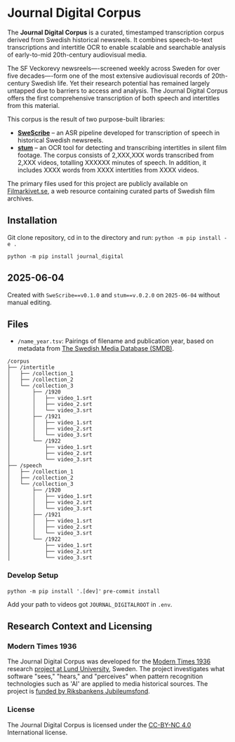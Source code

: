 # Journal Digital Corpus

The **Journal Digital Corpus** is a curated, timestamped transcription corpus
derived from Swedish historical newsreels. It combines speech-to-text
transcriptions and intertitle OCR to enable scalable and searchable analysis of
early-to-mid 20th-century audiovisual media.

The SF Veckorevy newsreels—-screened weekly across Sweden for over five
decades—-form one of the most extensive audiovisual records of 20th-century
Swedish life. Yet their research potential has remained largely untapped due to
barriers to access and analysis. The Journal Digital Corpus offers the first
comprehensive transcription of both speech and intertitles from this material.

This corpus is the result of two purpose-built libraries:

- **[SweScribe](https://github.com/Modern36/swescribe)** – an ASR pipeline
  developed for transcription of speech in historical Swedish newsreels.
- **[stum](https://github.com/Modern36/stum)** – an OCR tool for detecting and
  transcribing intertitles in silent film footage.
The corpus consists
of <!-- words --> 2,XXX,XXX <!-- words --> words
transcribed
from <!-- videos --> 2,XXX  <!-- videos --> videos,
totalling <!-- minutes --> XXXXXX <!-- minutes --> minutes
of speech. In addition, it
includes <!-- iwords --> XXXX <!-- iwords --> words
from <!-- intertitles --> XXXX <!-- intertitles --> intertitles
from <!-- silent --> XXXX <!-- words --> videos.

The primary files used for this project are publicly available on
[Filmarkivet.se](https://www.filmarkivet.se/), a web
resource containing curated parts of Swedish film archives.

## Installation

Git clone repository, cd in to the directory and run:
`python -m pip install -e . `

`python -m pip install journal_digital`

## 2025-06-04

Created with `SweScribe==v0.1.0` and `stum==v.0.2.0` on `2025-06-04` without
manual editing.

## Files

- `/name_year.tsv`: Pairings of filename and publication year, based on metadata
  from [The Swedish Media Database (SMDB)](https://smdb.kb.se/).

```
/corpus
├── /intertitle
│   ├── /collection_1
│   ├── /collection_2
│   └── /collection_3
│       ├── /1920
│       │   ├── video_1.srt
│       │   ├── video_2.srt
│       │   └── video_3.srt
│       ├── /1921
│       │   ├── video_1.srt
│       │   ├── video_2.srt
│       │   └── video_3.srt
│       └── /1922
│           ├── video_1.srt
│           ├── video_2.srt
│           └── video_3.srt
├── /speech
│   ├── /collection_1
│   ├── /collection_2
│   └── /collection_3
│       ├── /1920
│       │   ├── video_1.srt
│       │   ├── video_2.srt
│       │   └── video_3.srt
│       ├── /1921
│       │   ├── video_1.srt
│       │   ├── video_2.srt
│       │   └── video_3.srt
│       └── /1922
│           ├── video_1.srt
│           ├── video_2.srt
│           └── video_3.srt
```

### Develop Setup

`python -m pip install '.[dev]'`
`pre-commit install`

Add your path to videos got `JOURNAL_DIGITALROOT` in `.env`.


## Research Context and Licensing

### Modern Times 1936

The Journal Digital Corpus was developed for the
[Modern Times 1936](https://modernatider1936.se/en/) research
[project at Lund University](https://portal.research.lu.se/sv/projects/modern-times-1936-2),
Sweden. The project investigates what software "sees," "hears," and "perceives"
when pattern recognition technologies such as 'AI' are applied to media
historical sources. The project is
[funded by Riksbankens Jubileumsfond](https://www.rj.se/bidrag/2021/moderna-tider-1936/).

### License

The Journal Digital Corpus is licensed under the [CC-BY-NC 4.0](./LICENSE)
International license.

